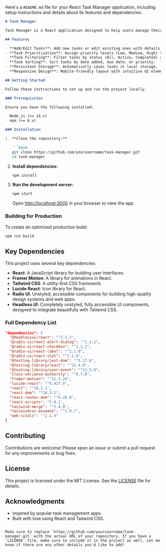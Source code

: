 Here's a `README.md` file for your React Task Manager application, including setup instructions and details about its features and dependencies:

```markdown
# Task Manager

Task Manager is a React application designed to help users manage their tasks efficiently. It provides features like adding, editing, deleting, and filtering tasks, along with priority and due date settings.

## Features

- **Add/Edit Tasks**: Add new tasks or edit existing ones with details such as description, due date, and priority.
- **Task Prioritization**: Assign priority levels (Low, Medium, High) to tasks.
- **Task Filtering**: Filter tasks by status (All, Active, Completed) and search by task description.
- **Task Sorting**: Sort tasks by date added, due date, or priority.
- **Persistent Storage**: Automatically saves tasks in local storage.
- **Responsive Design**: Mobile-friendly layout with intuitive UI elements.

## Getting Started

Follow these instructions to set up and run the project locally.

### Prerequisites

Ensure you have the following installed:

- Node.js (>= 14.x)
- npm (>= 6.x)

### Installation

1. **Clone the repository:**

   ```bash
   git clone https://github.com/yourusername/task-manager.git
   cd task-manager
   ```

2. **Install dependencies:**

   ```bash
   npm install
   ```

3. **Run the development server:**

   ```bash
   npm start
   ```

   Open [http://localhost:3000](http://localhost:3000) in your browser to view the app.

### Building for Production

To create an optimized production build:

```bash
npm run build
```

## Key Dependencies

This project uses several key dependencies:

- **React**: A JavaScript library for building user interfaces.
- **Framer Motion**: A library for animations in React.
- **Tailwind CSS**: A utility-first CSS framework.
- **Lucide React**: Icon library for React.
- **Radix UI**: Unstyled, accessible components for building high-quality design systems and web apps.
- **Headless UI**: Completely unstyled, fully accessible UI components, designed to integrate beautifully with Tailwind CSS.

### Full Dependency List

```json
"dependencies": {
  "@headlessui/react": "^2.1.2",
  "@radix-ui/react-alert-dialog": "^1.1.1",
  "@radix-ui/react-checkbox": "^1.1.1",
  "@radix-ui/react-label": "^2.1.0",
  "@radix-ui/react-slot": "^1.1.0",
  "@testing-library/jest-dom": "^5.17.0",
  "@testing-library/react": "^13.4.0",
  "@testing-library/user-event": "^13.5.0",
  "class-variance-authority": "^0.7.0",
  "framer-motion": "^11.3.24",
  "lucide-react": "^0.427.0",
  "react": "^18.3.1",
  "react-dom": "^18.3.1",
  "react-router-dom": "^6.26.0",
  "react-scripts": "5.0.1",
  "tailwind-merge": "^2.4.0",
  "tailwindcss-animate": "^1.0.7",
  "web-vitals": "^2.1.4"
}
```

## Contributing

Contributions are welcome! Please open an issue or submit a pull request for any improvements or bug fixes.

## License

This project is licensed under the MIT License. See the [LICENSE](LICENSE) file for details.

## Acknowledgments

- Inspired by popular task management apps.
- Built with love using React and Tailwind CSS.

```

Make sure to replace `https://github.com/yourusername/task-manager.git` with the actual URL of your repository. If you have a `LICENSE` file, make sure to include it in the project as well. Let me know if there are any other details you'd like to add!
